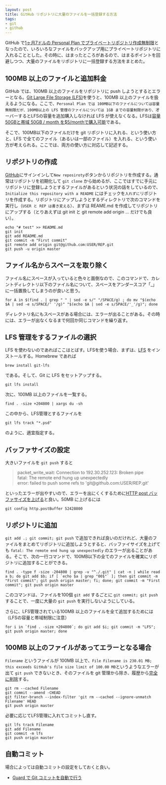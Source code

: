 ```yaml
---
layout: post
title: GitHub リポジトリに大量のファイルを一括登録する方法
tags:
- git
- github
---
```

GitHub で[1ヶ月7ドルの Personal Plan でプライベートリポジトリ作成無制限](https://github.com/blog/2164-introducing-unlimited-private-repositorie)となったので、いろいろなファイルをバックアップ用にプライベートリポジトリに入れることとした。その時に、はまったところがあるので、はまるポイントを回避しつつ、大量のファイルをリポジトリに一括登録する方法をまとめた。

## 100MB 以上のファイルと追加料金

GitHub では、100MB 以上のファイルをリポジトリに push しようとするとエラーとなる。[Git Large File Storage (LFS)](https://git-lfs.github.com/)を使うと、100MB 以上のファイルを扱えるようになる。ここで、```Personal Plan では 100MB以下のファイルについては容量無制限だが、100MB以上の LFS 管理のファイルについては 1GB までの容量制限があり、```オーバーするとLFSの容量を追加購入しなければ LFS が使えなくなる。LFSは[容量50GBと帯域 50GB / month を$5/monthで購入可能](https://help.github.com/articles/billing-plans-for-git-large-file-storage/)である。

そこで、100MB以下のファイルだけを git リポジトリに入れる、という使い方と、LFS で全てのファイル（あるいは一部のファイル）を入れる、という使い方が考えられる。ここでは、両方の使い方に対応して記述する。

## リポジトリの作成
[GitHub](https://github.com/)にサインインして```New reposiroty```ボタンからリポジトリを作成する。通常はリポジトリを初期化して ```git clone``` から始めるが、ここではすでに手元にリポジトリに登録しようとするファイルがあるという状況の話をしているので、```Initialize this repository with a README``` にはチェックを```入れずに```リポジトリを作成する。リポジトリにアップしようとするディレクトリで次のコマンドを実行し（```USER と REP は書き変える```）、まずは REAME.md を作成してリポジトリにアップする（とりあえずは git init と git remote add origin ... だけでも良い）。

~~~
echo "# test" >> README.md
git init
git add README.md
git commit -m "First commit"
git remote add origin git@github.com:USER/REP.git
git push -u origin master
~~~

## ファイル名からスペースを取り除く

ファイル名にスペースが入っていると色々と面倒なので、このコマンドで、カレントディレクトリ以下のファイル名について、スペースをアンダースコア「_」に一括置換してしまうのが良いと思う。

~~~
for A in $(find . | grep " " | sed -e s/" "/SPACE/g) ; do mv "$(echo $A | sed -e s/SPACE/' '/g)" "$(echo $A | sed -e s/SPACE/'_'/g)"; done
~~~

ディレクトリ名にもスペースがある場合には、エラーが出ることがある。その時には、エラーが出なくなるまで何回か同じコマンドを繰り返す。

## LFS 管理をするファイルの選択

LFS を使わないのであればここはとばす。LFSを使う場合、まずは、[LFS](https://git-lfs.github.com/) をインストールする。Homebrew であれば

~~~
brew install git-lfs
~~~

である。そして、Git に LFS をセットアップする。

~~~
git lfs install
~~~

次に、100MB 以上のファイルを一覧する。

~~~
find . -size +204800 | xargs du -sh
~~~

この中から、LFS管理とするファイルを

~~~
git lfs track "*.psd"
~~~

のように、適宜指定する。

## バッファサイズの設定

大きいファイルを ```git push``` すると

<blockquote>
packet_write_wait: Connection to 192.30.252.123: Broken pipe<br>
fatal: The remote end hung up unexpectedly<br>
error: failed to push some refs to 'git@github.com:USER/REP.git'
</blockquote>

といったエラーが出やすいので、エラーを出にくくするために[HTTP post バッファサイズを上げる](http://stackoverflow.com/questions/19120120/broken-pipe-when-pushing-to-git-repository)と良い。50MB に上げるには

~~~
git config http.postBuffer 52428800
~~~

## リポジトリに追加 

```git add .; git commit; git push``` で追加できれば良いのだけれど、大量のファイルをまとめてリポジトリに追加しようとすると、バッファイサイズを上げても ```fatal: The remote end hung up unexpectedly``` のエラーが出ることがある。そこで、次の一行コマンドで、100MB以下の全てのファイルを確実にリポジトリに追加することができる。

~~~
find . -type f -size -204800 | grep -v "^./.git" | cat -n | while read a b; do git add $b; if [ `echo $a | grep "00$"` ]; then git commit -m "First commit"; git push origin master; fi; done; git commit -m "First commit"; git push origin master
~~~

このコマンドは、ファイルを100個 ```git add``` するごとに ```git commit; git push``` することで、一度に大量の ```git push``` を実行しないようにしている。

さらに、LFS管理されている100MB 以上のファイルを全て追加するためには（LFSの容量と帯域制限に注意）

~~~
for i in `find . -size +204800`; do git add $i; git commit -m "LFS"; git push origin master; done
~~~

## 100MB 以上のファイルがあってエラーとなる場合

```Filename``` というファイルが 100MB 以上で、```File Filename is 230.01 MB; this exceeds GitHub's file size limit of 100.00 MB```というようなエラーが出て ```git push``` できないとき、そのファイルを git 管理から除き、履歴から[完全に削除](https://help.github.com/articles/removing-files-from-a-repository-s-history/)する。

~~~
git rm --cached Filename
git commit --amend -CHEAD
git filter-branch --index-filter 'git rm --cached --ignore-unmatch Filename' HEAD
git push origin master
~~~

必要に応じてLFS管理に入れてコミットし直す。

~~~
git lfs track Filename
git add Filename
git commit -m lfs
git push origin master
~~~

## 自動コミット

場合によっては自動コミットの設定をしておくと良い。

- [Guard で Git コミットを自動で行う](http://qiita.com/a-suenami/items/bd9a669d5779d9910fec)
